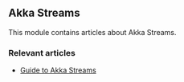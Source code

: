 ## Akka Streams

This module contains articles about Akka Streams. 

### Relevant articles

- [Guide to Akka Streams](https://www.baeldung.com/akka-streams)
